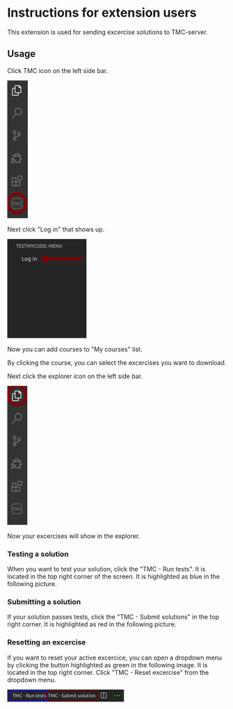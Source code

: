 # Instructions for extension users

This extension is used for sending excercise solutions to TMC-server. 

## Usage

Click TMC icon on the left side bar.

![TMC button](media/README_click_TMC.png)

Next click "Log in" that shows up.

![Log in](media/README_click_Login.png)

Now you can add courses to "My courses" list.

By clicking the course, you can select the excercises you want to download.

Next click the explorer icon on the left side bar.

![Explorer button](media/README_click_Explorer.png)

Now your excercises will show in the explorer.

### Testing a solution
When you want to test your solution, click the "TMC - Run tests". It is located in the top right corner of the screen. It is highlighted as blue in the following picture.

### Submitting a solution
If your solution passes tests, click the "TMC - Submit solutions" in the top right corner. It is highlighted as red in the following picture. 

### Resetting an excercise
If you want to reset your active excercice, you can open a dropdown menu by clicking the button highlighted as green in the following image. It is located in the top right corner. Click "TMC - Reset excercise" from the dropdown menu.

![TestSubmintReset](media/README_submit_test_reset.png)